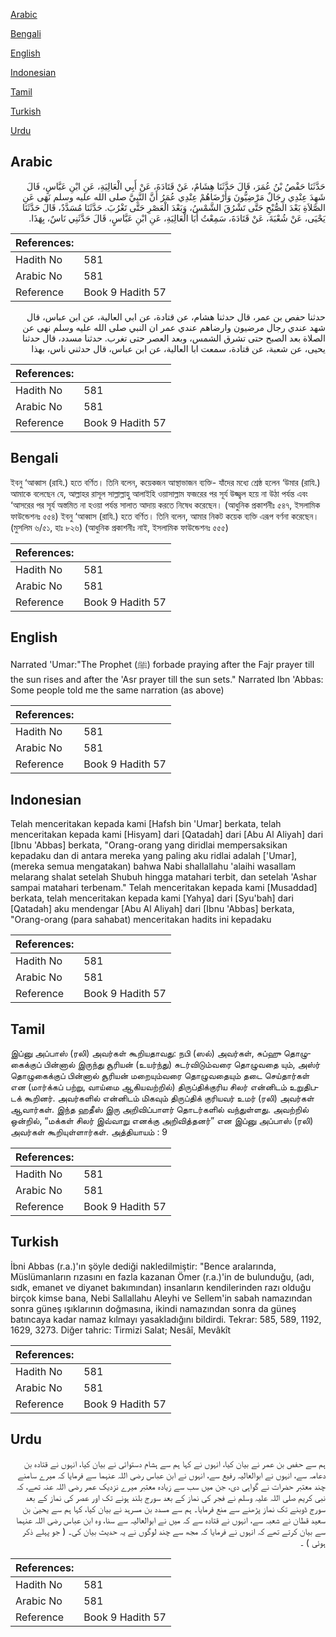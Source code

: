 [Arabic](#arabic)

[Bengali](#bengali)

[English](#english)

[Indonesian](#indonesian)

[Tamil](#tamil)

[Turkish](#turkish)

[Urdu](#urdu)

## Arabic


<div dir="rtl" lang="ar" style={{fontSize:'larger',backgroundColor:'#f8f9fa',padding:20}}>
حَدَّثَنَا حَفْصُ بْنُ عُمَرَ، قَالَ حَدَّثَنَا هِشَامٌ، عَنْ قَتَادَةَ، عَنْ أَبِي الْعَالِيَةِ، عَنِ ابْنِ عَبَّاسٍ، قَالَ شَهِدَ عِنْدِي رِجَالٌ مَرْضِيُّونَ وَأَرْضَاهُمْ عِنْدِي عُمَرُ أَنَّ النَّبِيَّ صلى الله عليه وسلم نَهَى عَنِ الصَّلاَةِ بَعْدَ الصُّبْحِ حَتَّى تَشْرُقَ الشَّمْسُ، وَبَعْدَ الْعَصْرِ حَتَّى تَغْرُبَ‏.‏ حَدَّثَنَا مُسَدَّدٌ، قَالَ حَدَّثَنَا يَحْيَى، عَنْ شُعْبَةَ، عَنْ قَتَادَةَ، سَمِعْتُ أَبَا الْعَالِيَةِ، عَنِ ابْنِ عَبَّاسٍ، قَالَ حَدَّثَنِي نَاسٌ، بِهَذَا‏.‏
</div>
<div style={{backgroundColor:'#f8f9fa',padding:20, marginBottom: 10}}><table> <thead> <tr> <th>References:</th> <th></th> </tr> </thead> <tbody><tr><td>Hadith No</td><td>581</td></tr><tr><td>Arabic No</td><td>581</td></tr><tr><td>Reference</td><td>Book 9 Hadith 57</td></tr></tbody></table></div>


<div dir="rtl" lang="ar" style={{fontSize:'larger',backgroundColor:'#f8f9fa',padding:20}}>
حدثنا حفص بن عمر، قال حدثنا هشام، عن قتادة، عن ابي العالية، عن ابن عباس، قال شهد عندي رجال مرضيون وارضاهم عندي عمر ان النبي صلى الله عليه وسلم نهى عن الصلاة بعد الصبح حتى تشرق الشمس، وبعد العصر حتى تغرب. حدثنا مسدد، قال حدثنا يحيى، عن شعبة، عن قتادة، سمعت ابا العالية، عن ابن عباس، قال حدثني ناس، بهذا
</div>
<div style={{backgroundColor:'#f8f9fa',padding:20, marginBottom: 10}}><table> <thead> <tr> <th>References:</th> <th></th> </tr> </thead> <tbody><tr><td>Hadith No</td><td>581</td></tr><tr><td>Arabic No</td><td>581</td></tr><tr><td>Reference</td><td>Book 9 Hadith 57</td></tr></tbody></table></div>

## Bengali


<div dir="ltr" lang="bn" style={{fontSize:'larger',backgroundColor:'#f8f9fa',padding:20}}>
ইবনু ‘আব্বাস (রাযি.) হতে বর্ণিত। তিনি বলেন, কয়েকজন আস্থাভাজন ব্যক্তি- যাঁদের মধ্যে শ্রেষ্ঠ হলেন ‘উমার (রাযি.) আমাকে বলেছেন যে, আল্লাহর রাসূল সাল্লাল্লাহু আলাইহি ওয়াসাল্লাম ফজরের পর সূর্য উজ্জ্বল হয়ে না উঠা পর্যন্ত এবং ‘আসরের পর সূর্য অস্তমিত না হওয়া পর্যন্ত সালাত আদায় করতে নিষেধ করেছেন। (আধুনিক প্রকাশনীঃ ৫৪৭, ইসলামিক ফাউন্ডেশনঃ ৫৫৪) ইবনু ‘আব্বাস (রাযি.) হতে বর্ণিত। তিনি বলেন, আমার নিকট কয়েক ব্যক্তি এরূপ বর্ণনা করেছেন। (মুসলিম ৬/৫১, হাঃ ৮২৬) (আধুনিক প্রকাশনীঃ নাই, ইসলামিক ফাউন্ডেশনঃ ৫৫৫)
</div>
<div style={{backgroundColor:'#f8f9fa',padding:20, marginBottom: 10}}><table> <thead> <tr> <th>References:</th> <th></th> </tr> </thead> <tbody><tr><td>Hadith No</td><td>581</td></tr><tr><td>Arabic No</td><td>581</td></tr><tr><td>Reference</td><td>Book 9 Hadith 57</td></tr></tbody></table></div>

## English


<div dir="ltr" lang="en" style={{fontSize:'larger',backgroundColor:'#f8f9fa',padding:20}}>
Narrated 'Umar:"The Prophet (ﷺ) forbade praying after the Fajr prayer till the sun rises and after the 'Asr prayer till the sun sets." Narrated Ibn 'Abbas: Some people told me the same narration (as above)
</div>
<div style={{backgroundColor:'#f8f9fa',padding:20, marginBottom: 10}}><table> <thead> <tr> <th>References:</th> <th></th> </tr> </thead> <tbody><tr><td>Hadith No</td><td>581</td></tr><tr><td>Arabic No</td><td>581</td></tr><tr><td>Reference</td><td>Book 9 Hadith 57</td></tr></tbody></table></div>

## Indonesian


<div dir="ltr" lang="id" style={{fontSize:'larger',backgroundColor:'#f8f9fa',padding:20}}>
Telah menceritakan kepada kami [Hafsh bin 'Umar] berkata, telah menceritakan kepada kami [Hisyam] dari [Qatadah] dari [Abu Al Aliyah] dari [Ibnu 'Abbas] berkata, "Orang-orang yang diridlai mempersaksikan kepadaku dan di antara mereka yang paling aku ridlai adalah ['Umar], (mereka semua mengatakan) bahwa Nabi shallallahu 'alaihi wasallam melarang shalat setelah Shubuh hingga matahari terbit, dan setelah 'Ashar sampai matahari terbenam." Telah menceritakan kepada kami [Musaddad] berkata, telah menceritakan kepada kami [Yahya] dari [Syu'bah] dari [Qatadah] aku mendengar [Abu Al Aliyah] dari [Ibnu 'Abbas] berkata, "Orang-orang (para sahabat) menceritakan hadits ini kepadaku
</div>
<div style={{backgroundColor:'#f8f9fa',padding:20, marginBottom: 10}}><table> <thead> <tr> <th>References:</th> <th></th> </tr> </thead> <tbody><tr><td>Hadith No</td><td>581</td></tr><tr><td>Arabic No</td><td>581</td></tr><tr><td>Reference</td><td>Book 9 Hadith 57</td></tr></tbody></table></div>

## Tamil


<div dir="ltr" lang="ta" style={{fontSize:'larger',backgroundColor:'#f8f9fa',padding:20}}>
இப்னு அப்பாஸ் (ரலி) அவர்கள் கூறியதாவது: நபி (ஸல்) அவர்கள், சுப்ஹு தொழுகைக்குப் பின்னால் இருந்து சூரியன் (உயர்ந்து) சுடர்விடும்வரை தொழுவதை யும், அஸ்ர் தொழுகைக்குப் பின்னால் சூரியன் மறையும்வரை தொழுவதையும் தடை செய்தார்கள் என (மார்க்கப் பற்று, வாய்மை ஆகியவற்றில்) திருப்திக்குரிய சிலர் என்னிடம் உறுதிபடக் கூறினர். அவர்களில் என்னிடம் மிகவும் திருப்திக் குரியவர் உமர் (ரலி) அவர்கள் ஆவார்கள். இந்த ஹதீஸ் இரு அறிவிப்பாளர் தொடர்களில் வந்துள்ளது. அவற்றில் ஒன்றில், “மக்கள் சிலர் இவ்வாறு எனக்கு அறிவித்தனர்” என இப்னு அப்பாஸ் (ரலி) அவர்கள் கூறியுள்ளார்கள். அத்தியாயம் : 9
</div>
<div style={{backgroundColor:'#f8f9fa',padding:20, marginBottom: 10}}><table> <thead> <tr> <th>References:</th> <th></th> </tr> </thead> <tbody><tr><td>Hadith No</td><td>581</td></tr><tr><td>Arabic No</td><td>581</td></tr><tr><td>Reference</td><td>Book 9 Hadith 57</td></tr></tbody></table></div>

## Turkish


<div dir="ltr" lang="tr" style={{fontSize:'larger',backgroundColor:'#f8f9fa',padding:20}}>
İbni Abbas (r.a.)'ın şöyle dediği nakledilmiştir: "Bence aralarında, Müslümanların rızasını en fazla kazanan Ömer (r.a.)'in de bulunduğu, (adı, sıdk, emanet ve diyanet bakımından) insanların kendilerinden razı olduğu birçok kimse bana, Nebi Sallallahu Aleyhi ve Sellem'in sabah namazından sonra güneş ışıklarının doğmasına, ikindi namazından sonra da güneş batıncaya kadar namaz kılmayı yasakladığını bildirdi. Tekrar: 585, 589, 1192, 1629, 3273. Diğer tahric: Tirmizi Salat; Nesâî, Mevâkît
</div>
<div style={{backgroundColor:'#f8f9fa',padding:20, marginBottom: 10}}><table> <thead> <tr> <th>References:</th> <th></th> </tr> </thead> <tbody><tr><td>Hadith No</td><td>581</td></tr><tr><td>Arabic No</td><td>581</td></tr><tr><td>Reference</td><td>Book 9 Hadith 57</td></tr></tbody></table></div>

## Urdu


<div dir="rtl" lang="ur" style={{fontSize:'larger',backgroundColor:'#f8f9fa',padding:20}}>
ہم سے حفص بن عمر نے بیان کیا، انہوں نے کہا ہم سے ہشام دستوائی نے بیان کیا، انہوں نے قتادہ بن دعامہ سے، انہوں نے ابوالعالیہ رفیع سے، انہوں نے ابن عباس رضی اللہ عنہما سے فرمایا کہ میرے سامنے چند معتبر حضرات نے گواہی دی، جن میں سب سے زیادہ معتبر میرے نزدیک عمر رضی اللہ عنہ تھے، کہ نبی کریم صلی اللہ علیہ وسلم نے فجر کی نماز کے بعد سورج بلند ہونے تک اور عصر کی نماز کے بعد سورج ڈوبنے تک نماز پڑھنے سے منع فرمایا۔ ہم سے مسدد بن مسرہد نے بیان کیا، کہا ہم سے یحییٰ بن سعید قطان نے شعبہ سے، انہوں نے قتادہ سے کہ میں نے ابوالعالیہ سے سنا، وہ ابن عباس رضی اللہ عنہما سے بیان کرتے تھے کہ انہوں نے فرمایا کہ مجھ سے چند لوگوں نے یہ حدیث بیان کی۔ ( جو پہلے ذکر ہوئی ) ۔
</div>
<div style={{backgroundColor:'#f8f9fa',padding:20, marginBottom: 10}}><table> <thead> <tr> <th>References:</th> <th></th> </tr> </thead> <tbody><tr><td>Hadith No</td><td>581</td></tr><tr><td>Arabic No</td><td>581</td></tr><tr><td>Reference</td><td>Book 9 Hadith 57</td></tr></tbody></table></div>